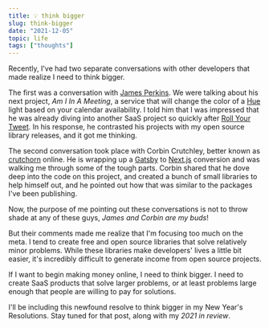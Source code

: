 ```yaml
---
title: 💡 think bigger
slug: think-bigger
date: "2021-12-05"
topic: life
tags: ["thoughts"]
---
```


Recently, I've had two separate conversations with other developers that made realize I need to think bigger.

The first was a conversation with [James Perkins][james]. We were talking about his next project, _Am I In A Meeting_, a service that will change the color of a [Hue][hue] light based on your calendar availability. I told him that I was impressed that he was already diving into another SaaS project so quickly after [Roll Your Tweet][roll-your-tweet]. In his response, he contrasted his projects with my open source library releases, and it got me thinking.

The second conversation took place with Corbin Crutchley, better known as [crutchorn][crutchcorn] online. He is wrapping up a [Gatsby][gatsby] to [Next.js][next] conversion and was walking me through some of the tough parts. Corbin shared that he dove deep into the code on this project, and created a bunch of small libraries to help himself out, and he pointed out how that was similar to the packages I've been publishing.

Now, the purpose of me pointing out these conversations is not to throw shade at any of these guys, _James and Corbin are my buds_!

But their comments made me realize that I'm focusing too much on the meta. I tend to create free and open source libraries that solve relatively minor problems. While these libraries make developers' lives a little bit easier, it's incredibly difficult to generate income from open source projects.

If I want to begin making money online, I need to think bigger. I need to create SaaS products that solve larger problems, or at least problems large enough that people are willing to pay for solutions.

I'll be including this newfound resolve to think bigger in my New Year's Resolutions. Stay tuned for that post, along with my _2021 in review_.

[james]: https://twitter.com/james_r_perkins
[crutchcorn]: https://twitter.com/crutchcorn
[gatsby]: https://gatsbyjs.org
[next]: https://nextjs.org
[hue]: https://www.philips-hue.com
[roll-your-tweet]: https://rollyourtweet.com
